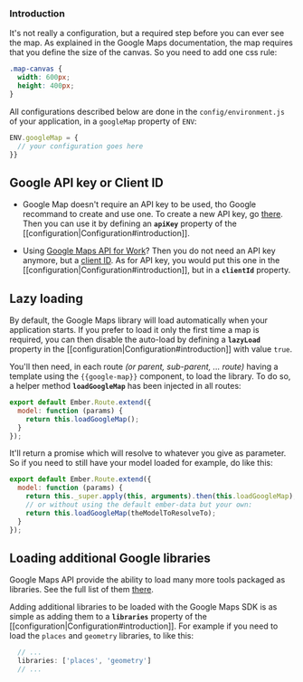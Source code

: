 ### Introduction

It's not really a configuration, but a required step before you can ever see the map. As explained in the Google Maps documentation, the map requires that you define the size of the canvas. So you need to add one css rule:

```css
.map-canvas {
  width: 600px;
  height: 400px;
}
```

All configurations described below are done in the `config/environment.js` of your application, in a `googleMap` property of `ENV`:

```js
ENV.googleMap = {
  // your configuration goes here
}}
```

## Google API key or Client ID

* Google Map doesn't require an API key to be used, tho Google recommand to create and use one. To create a new API key, go [there](https://developers.google.com/maps/documentation/javascript/tutorial#api_key). Then you can use it by defining an **`apiKey`** property of the [[configuration|Configuration#introduction]].

* Using [Google Maps API for Work](https://developers.google.com/maps/documentation/business/)? Then you do not need an API key anymore, but a [client ID](https://developers.google.com/maps/documentation/business/clientside/#client_id). As for API key, you would put this one in the [[configuration|Configuration#introduction]], but in a **`clientId`** property.


## Lazy loading

By default, the Google Maps library will load automatically when your application starts. If you prefer to load it only the first time a map is required, you can then disable the auto-load by defining a **`lazyLoad`** property in the [[configuration|Configuration#introduction]] with value `true`.

You'll then need, in each route _(or parent, sub-parent, ... route)_ having a template using the `{{google-map}}` component, to load the library. To do so, a helper method **`loadGoogleMap`** has been injected in all routes:

```js
export default Ember.Route.extend({
  model: function (params) {
    return this.loadGoogleMap();
  }
});
```

It'll return a promise which will resolve to whatever you give as parameter. So if you need to still have your model loaded for example, do like this:

```js
export default Ember.Route.extend({
  model: function (params) {
    return this._super.apply(this, arguments).then(this.loadGoogleMap);
    // or without using the default ember-data but your own:
    return this.loadGoogleMap(theModelToResolveTo);
  }
});
```


## Loading additional Google libraries

Google Maps API provide the ability to load many more tools packaged as libraries. See the full list of them [there](https://developers.google.com/maps/documentation/javascript/libraries).

Adding additional libraries to be loaded with the Google Maps SDK is as simple as adding them to a **`libraries`** property of the [[configuration|Configuration#introduction]]. For example if you need to load the `places` and `geometry` libraries, to like this:

```js
  // ...
  libraries: ['places', 'geometry']
  // ...
```
